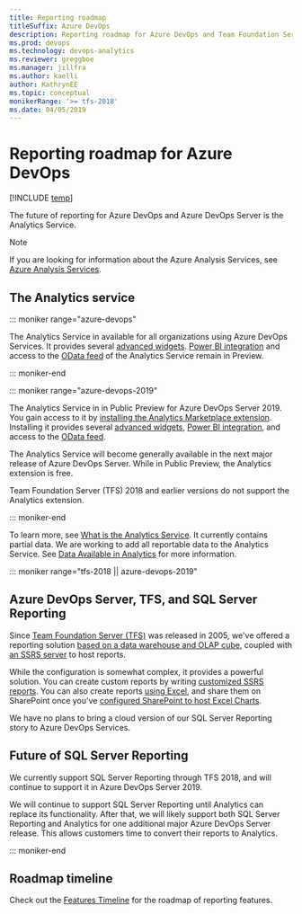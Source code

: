 ```yaml
---
title: Reporting roadmap
titleSuffix: Azure DevOps 
description: Reporting roadmap for Azure DevOps and Team Foundation Server (TFS) 
ms.prod: devops
ms.technology: devops-analytics
ms.reviewer: greggboe
ms.manager: jillfra
ms.author: kaelli
author: KathrynEE
ms.topic: conceptual
monikerRange: '>= tfs-2018'
ms.date: 04/05/2019
---
```


# Reporting roadmap for Azure DevOps 

[!INCLUDE [temp](../_shared/version-azure-devops.md)]

The future of reporting for Azure DevOps and Azure DevOps Server is the Analytics Service. 

> [!NOTE]  
> If you are looking for information about the Azure Analysis Services, see 
[Azure Analysis Services](https://azure.microsoft.com/services/analysis-services/).

## The Analytics service

::: moniker range="azure-devops"

The Analytics Service in available for all organizations using Azure DevOps Services. It provides several [advanced widgets](../dashboards/analytics-widgets.md). [Power BI integration](index.md) and access to the [OData feed](../extend-analytics/index.md) of the Analytics Service remain in Preview. 

::: moniker-end

::: moniker range="azure-devops-2019"

The Analytics Service in in Public Preview for Azure DevOps Server 2019. You gain access to it by [installing the Analytics Marketplace extension](../dashboards/analytics-extension.md). Installing it provides several [advanced widgets](../dashboards/analytics-widgets.md), [Power BI integration](index.md), and access to the [OData feed](../extend-analytics/index.md).

The Analytics Service will become generally available in the next major release of Azure DevOps Server. While in Public Preview, the Analytics extension is free.

Team Foundation Server (TFS) 2018 and earlier versions do not support the Analytics extension. 

::: moniker-end

To learn more, see [What is the Analytics Service](what-is-analytics.md). It currently contains partial data. We are working to add all reportable data to the Analytics Service. See [Data Available in Analytics](./data-available-in-analytics.md) for more information.


::: moniker range="tfs-2018 || azure-devops-2019"  

## Azure DevOps Server, TFS, and SQL Server Reporting

Since [Team Foundation Server (TFS)](https://visualstudio.microsoft.com/tfs/) was released in 2005, we've offered a reporting solution [based on a data warehouse and OLAP cube](../sql-reports/index.md), coupled with [an SSRS server](../sql-reports/create-and-manage-reporting-services-reports.md?toc=../sql-reports/toc.json&bc=../sql-reports/breadcrumb/toc.json) to host reports.

<!--- ![TFS Data warehouse architecture conceptual diagram](../sql-reports/_img/tfs_datawarearch_r.png)  -->

While the configuration is somewhat complex, it provides a powerful solution. You can create custom reports by writing [customized SSRS reports](../sql-reports/create-and-manage-reporting-services-reports.md?toc=/azure/devops/report/sql-reports/toc.json&bc=/azure/devops/report/sql-reports/breadcrumb/to]c.json). You can also create reports [using Excel](../excel/create-status-and-trend-excel-reports.md?toc=/azure/devops/report/sql-reports/toc.json&bc=/azure/devops/report/sql-reports/breadcrumb/toc.json), and share them on SharePoint once you've [configured SharePoint to host Excel Charts](../sharepoint-dashboards/configure-sharepoint-tfs-2017-earlier.md).

We have no plans to bring a cloud version of our SQL Server Reporting story to Azure DevOps Services.

## Future of SQL Server Reporting

We currently support SQL Server Reporting through TFS 2018, and will continue to support it in Azure DevOps Server 2019.  

We will continue to support SQL Server Reporting until Analytics can replace its functionality. After that, we will likely support both SQL Server Reporting and Analytics for one additional major Azure DevOps Server release. This allows customers time to convert their reports to Analytics.

::: moniker-end  

## Roadmap timeline

Check out the [Features Timeline](/azure/devops/release-notes/) for the roadmap of reporting features.
